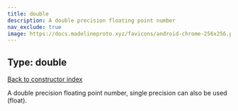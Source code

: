 ```yaml
---
title: double
description: A double precision floating point number
nav_exclude: true
image: https://docs.madelineproto.xyz/favicons/android-chrome-256x256.png
---
```

## Type: double  
[Back to constructor index](index.md)

A double precision floating point number, single precision can also be used (float).
